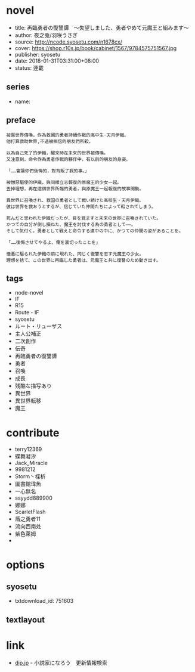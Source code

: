 # novel

- title: 再臨勇者の復讐譚　～失望しました、勇者やめて元魔王と組みます～
- author: 夜之兎/羽咲うさぎ
- source: http://ncode.syosetu.com/n1678cx/
- cover: https://shop.r10s.jp/book/cabinet/1567/9784575751567.jpg
- publisher: syosetu
- date: 2018-01-31T03:31:00+08:00
- status: 連載

## series

- name:

## preface


```
被異世界傳喚，作為救國的勇者持續作戰的高中生·天月伊織。  
他打算救助世界,不過被相信的朋友們所殺。  

以為自己死了的伊織，醒來時在未來的世界被傳喚。  
又注意到，命令作為勇者作戰的夥伴中，有以前的朋友的身姿。  

「……會讓你們後悔的，對背叛了我的事。」  

被憎惡驅使的伊織，與同樣立志報復的原魔王的少女一起。  
丟掉理想，再在這個世界所臨的勇者，與原魔王一起報復的故事開動。

異世界に召喚され、救国の勇者として戦い続けた高校生・天月伊織。
彼は世界を救おうとするが、信じていた仲間たちによって殺されてしまう。

死んだと思われた伊織だったが、目を覚ますと未来の世界に召喚されていた。
かつての自分が倒し損ねた、魔王を討伐する為の勇者として――。
そして気付く。勇者として戦えと命令する連中の中に、かつての仲間の姿があることを。

「……後悔させてやるよ、俺を裏切ったことを」

憎悪に駆られた伊織の前に現れた、同じく復讐を志す元魔王の少女。
理想を捨て、この世界に再臨した勇者は、元魔王と共に復讐のため動き出す。
```

## tags

- node-novel
- IF
- R15
- Route・IF
- syosetu
- ルート・リューザス
- 主人公補正
- 二次創作
- 伝奇
- 再臨勇者の復讐譚
- 勇者
- 召喚
- 成長
- 残酷な描写あり
- 異世界
- 異世界転移
- 魔王

# contribute

- terry12369
- 蝶舞凝汐
- Jack_Miracle
- 9981212
- Storm丶楪析
- 圖書館瑋魚
- 一心無名
- ssyydd889900
- 娜娜
- ScarletFlash
- 盾之勇者11
- 流向西南处
- 紫色萊姆
- 

# options

## syosetu

- txtdownload_id: 751603

## textlayout



# link

- [dip.jp](https://narou.dip.jp/search.php?text=n1678cx&novel=all&genre=all&new_genre=all&length=0&down=0&up=100) - 小説家になろう　更新情報検索


